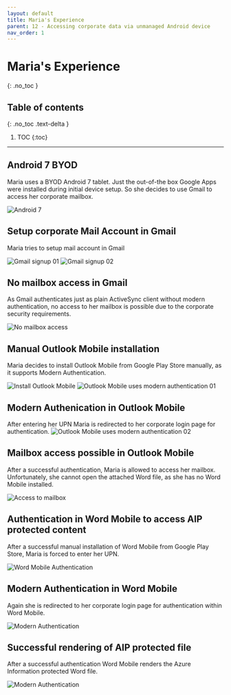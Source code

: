 ```yaml
---
layout: default
title: Maria's Experience
parent: 12 - Accessing corporate data via unmanaged Android device
nav_order: 1
---
```


# Maria's Experience
{: .no_toc }

## Table of contents
{: .no_toc .text-delta }

1. TOC
{:toc}

---

## Android 7 BYOD
Maria uses a BYOD Android 7 tablet. Just the out-of-the box Google Apps were installed during initial device setup. So she decides to use Gmail to access her corporate mailbox.

![](/assets/images/scenario12/Scenario12_03.PNG "Android 7")


## Setup corporate Mail Account in Gmail
Maria tries to setup mail account in Gmail

![](/assets/images/scenario12/Scenario12_04.PNG "Gmail signup 01")
![](/assets/images/scenario12/Scenario12_05.PNG "Gmail signup 02")

## No mailbox access in Gmail
As Gmail authenticates just as plain ActiveSync client without modern authentication, no access to her mailbox is possible due to the corporate security requirements.

![](/assets/images/scenario12/Scenario12_06.PNG "No mailbox access")

## Manual Outlook Mobile installation
Maria decides to install Outlook Mobile from Google Play Store manually, as it supports Modern Authentication.

![](/assets/images/scenario12/Scenario12_07.PNG "Install Outlook Mobile")
![](/assets/images/scenario12/Scenario12_08.PNG "Outlook Mobile uses modern authentication 01")

## Modern Authenication in Outlook Mobile
After entering her UPN Maria is redirected to her corporate login page for authentication.
![](/assets/images/scenario12/Scenario12_09.PNG "Outlook Mobile uses modern authentication 02")

## Mailbox access possible in Outlook Mobile
After a successful authentication, Maria is allowed to access her mailbox. Unfortunately, she cannot open the attached Word file, as she has no Word Mobile installed.

![](/assets/images/scenario12/Scenario12_10.PNG "Access to mailbox")

## Authentication in Word Mobile to access AIP protected content
After a successful manual installation of Word Mobile from Google Play Store, Maria is forced to enter her UPN.

![](/assets/images/scenario12/Scenario12_11.PNG "Word Mobile Authentication")

## Modern Authentication in Word Mobile
Again she is redirected to her corporate login page for authentication within Word Mobile.

![](/assets/images/scenario12/Scenario12_12.PNG "Modern Authentication")

## Successful rendering of AIP protected file
After a successful authentication Word Mobile renders the Azure Information protected Word file.

![](/assets/images/scenario12/Scenario12_13.PNG "Modern Authentication")
